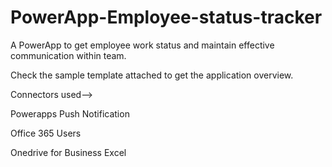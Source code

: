 # PowerApp-Employee-status-tracker
A PowerApp to get employee work status and maintain effective communication within team.

Check the sample template attached to get the application overview.



Connectors used-->

Powerapps Push Notification

Office 365 Users

Onedrive for Business Excel


